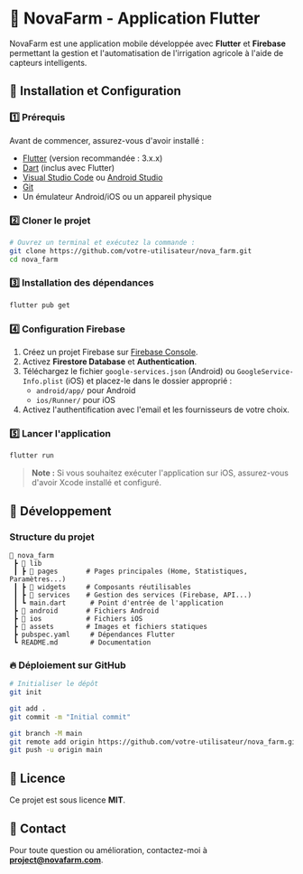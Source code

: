 # 📌 NovaFarm - Application Flutter

NovaFarm est une application mobile développée avec **Flutter** et **Firebase** permettant la gestion et l'automatisation de l'irrigation agricole à l'aide de capteurs intelligents.

## 🚀 Installation et Configuration

### 1️⃣ Prérequis
Avant de commencer, assurez-vous d'avoir installé :

- [Flutter](https://flutter.dev/docs/get-started/install) (version recommandée : 3.x.x)
- [Dart](https://dart.dev/get-dart) (inclus avec Flutter)
- [Visual Studio Code](https://code.visualstudio.com/) ou [Android Studio](https://developer.android.com/studio)
- [Git](https://git-scm.com/)
- Un émulateur Android/iOS ou un appareil physique

### 2️⃣ Cloner le projet

```bash
# Ouvrez un terminal et exécutez la commande :
git clone https://github.com/votre-utilisateur/nova_farm.git
cd nova_farm
```

### 3️⃣ Installation des dépendances

```bash
flutter pub get
```

### 4️⃣ Configuration Firebase
1. Créez un projet Firebase sur [Firebase Console](https://console.firebase.google.com/).
2. Activez **Firestore Database** et **Authentication**.
3. Téléchargez le fichier `google-services.json` (Android) ou `GoogleService-Info.plist` (iOS) et placez-le dans le dossier approprié :
   - `android/app/` pour Android
   - `ios/Runner/` pour iOS
4. Activez l'authentification avec l'email et les fournisseurs de votre choix.

### 5️⃣ Lancer l'application

```bash
flutter run
```

> **Note :** Si vous souhaitez exécuter l'application sur iOS, assurez-vous d'avoir Xcode installé et configuré.

## 🌱 Développement

### Structure du projet
```
📂 nova_farm
 ┣ 📂 lib
 ┃ ┣ 📂 pages       # Pages principales (Home, Statistiques, Paramètres...)
 ┃ ┣ 📂 widgets     # Composants réutilisables
 ┃ ┣ 📂 services    # Gestion des services (Firebase, API...)
 ┃ ┗ main.dart      # Point d'entrée de l'application
 ┣ 📂 android       # Fichiers Android
 ┣ 📂 ios           # Fichiers iOS
 ┣ 📂 assets        # Images et fichiers statiques
 ┣ pubspec.yaml     # Dépendances Flutter
 ┗ README.md        # Documentation
```

### 🔥 Déploiement sur GitHub

```bash
# Initialiser le dépôt
git init

git add .
git commit -m "Initial commit"

git branch -M main
git remote add origin https://github.com/votre-utilisateur/nova_farm.git
git push -u origin main
```
## 📄 Licence
Ce projet est sous licence **MIT**.

## 📧 Contact
Pour toute question ou amélioration, contactez-moi à **project@novafarm.com**.
